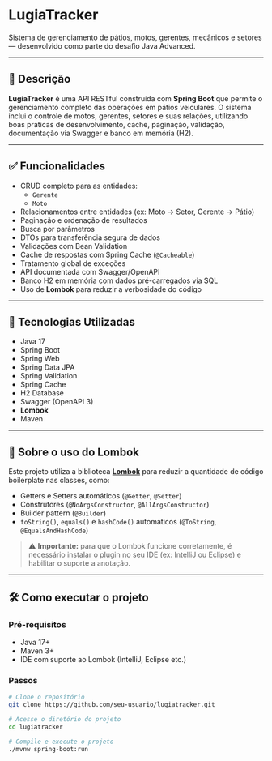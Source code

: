 # LugiaTracker

Sistema de gerenciamento de pátios, motos, gerentes, mecânicos e setores — desenvolvido como parte do desafio Java Advanced.

---

## 📌 Descrição

**LugiaTracker** é uma API RESTful construída com **Spring Boot** que permite o gerenciamento completo das operações em pátios veiculares. O sistema inclui o controle de motos, gerentes, setores e suas relações, utilizando boas práticas de desenvolvimento, cache, paginação, validação, documentação via Swagger e banco em memória (H2).

---

## ✅ Funcionalidades

- CRUD completo para as entidades:
  - `Gerente`
  - `Moto`
- Relacionamentos entre entidades (ex: Moto → Setor, Gerente → Pátio)
- Paginação e ordenação de resultados
- Busca por parâmetros
- DTOs para transferência segura de dados
- Validações com Bean Validation
- Cache de respostas com Spring Cache (`@Cacheable`)
- Tratamento global de exceções
- API documentada com Swagger/OpenAPI
- Banco H2 em memória com dados pré-carregados via SQL
- Uso de **Lombok** para reduzir a verbosidade do código

---

## 🧱 Tecnologias Utilizadas

- Java 17
- Spring Boot
- Spring Web
- Spring Data JPA
- Spring Validation
- Spring Cache
- H2 Database
- Swagger (OpenAPI 3)
- **Lombok**
- Maven

---

## 🧰 Sobre o uso do Lombok

Este projeto utiliza a biblioteca [**Lombok**](https://projectlombok.org/) para reduzir a quantidade de código boilerplate nas classes, como:

- Getters e Setters automáticos (`@Getter`, `@Setter`)
- Construtores (`@NoArgsConstructor`, `@AllArgsConstructor`)
- Builder pattern (`@Builder`)
- `toString()`, `equals()` e `hashCode()` automáticos (`@ToString`, `@EqualsAndHashCode`)

> ⚠️ **Importante:** para que o Lombok funcione corretamente, é necessário instalar o plugin no seu IDE (ex: IntelliJ ou Eclipse) e habilitar o suporte a anotação.

---

## 🛠️ Como executar o projeto

### Pré-requisitos

- Java 17+
- Maven 3+
- IDE com suporte ao Lombok (IntelliJ, Eclipse etc.)

### Passos

```bash
# Clone o repositório
git clone https://github.com/seu-usuario/lugiatracker.git

# Acesse o diretório do projeto
cd lugiatracker

# Compile e execute o projeto
./mvnw spring-boot:run
